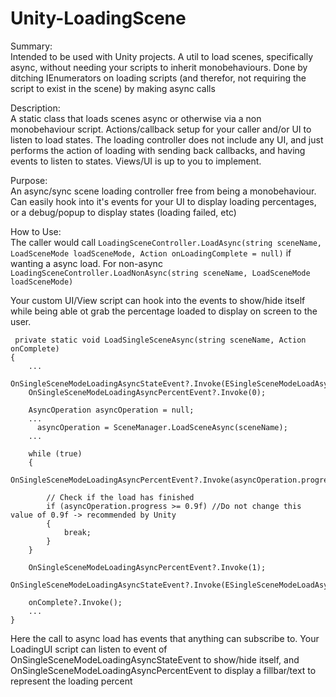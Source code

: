 # Unity-LoadingScene

Summary:  
Intended to be used with Unity projects. A util to load scenes, specifically async, without needing your scripts to inherit monobehaviours. Done by ditching IEnumerators on loading scripts (and therefor, not requiring the script to exist in the scene) by making async calls

Description:    
A static class that loads scenes async or otherwise via a non monobehaviour script. Actions/callback setup for your caller and/or UI to listen to load states. The loading controller does not include any UI, and just performs the action of loading with sending back callbacks, and having events to listen to states. Views/UI is up to you to implement.

Purpose:   
An async/sync scene loading controller free from being a monobehaviour. Can easily hook into it's events for your UI to display loading percentages, or a debug/popup to display states (loading failed, etc)   

How to Use:  
The caller would call ```LoadingSceneController.LoadAsync(string sceneName, LoadSceneMode loadSceneMode, Action onLoadingComplete = null)``` if wanting a async load. For non-async ```LoadingSceneController.LoadNonAsync(string sceneName, LoadSceneMode loadSceneMode)```   

Your custom UI/View script can hook into the events to show/hide itself while being able ot grab the percentage loaded to display on screen to the user.
```
 private static void LoadSingleSceneAsync(string sceneName, Action onComplete)
{
    ...
    OnSingleSceneModeLoadingAsyncStateEvent?.Invoke(ESingleSceneModeLoadAsyncState.LoadingAsyncInProgress);
    OnSingleSceneModeLoadingAsyncPercentEvent?.Invoke(0);        

    AsyncOperation asyncOperation = null;
    ...
      asyncOperation = SceneManager.LoadSceneAsync(sceneName);
    ...

    while (true)
    {
        OnSingleSceneModeLoadingAsyncPercentEvent?.Invoke(asyncOperation.progress);

        // Check if the load has finished
        if (asyncOperation.progress >= 0.9f) //Do not change this value of 0.9f -> recommended by Unity
        {
            break;
        }
    }

    OnSingleSceneModeLoadingAsyncPercentEvent?.Invoke(1);
    OnSingleSceneModeLoadingAsyncStateEvent?.Invoke(ESingleSceneModeLoadAsyncState.LoadingAsyncComplete);

    onComplete?.Invoke();
    ...
}
```  
Here the call to async load has events that anything can subscribe to. Your LoadingUI script can listen to event of OnSingleSceneModeLoadingAsyncStateEvent to show/hide itself, and OnSingleSceneModeLoadingAsyncPercentEvent to display a fillbar/text to represent the loading percent

